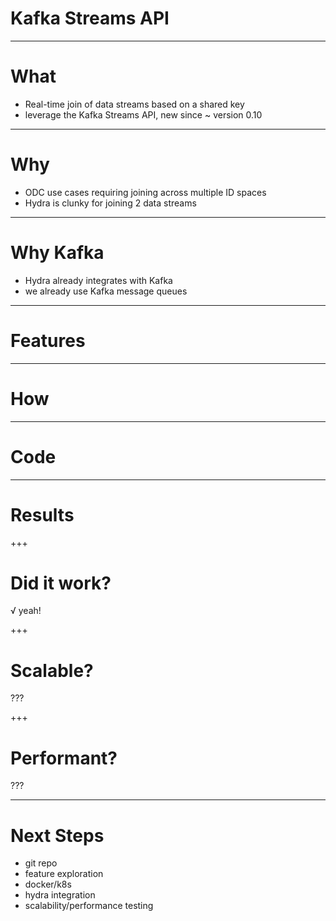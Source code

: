 
Kafka Streams API
=================

---

What
====

+ Real-time join of data streams based on a shared key
+ leverage the Kafka Streams API, new since ~ version 0.10

---

Why
====

+ ODC use cases requiring joining across multiple ID spaces
+ Hydra is clunky for joining 2 data streams

---

Why Kafka
=========

+ Hydra already integrates with Kafka
+ we already use Kafka message queues

---

Features
========

---

How
===

---

Code
====

---

Results
=======

+++

Did it work?
============

√ yeah!

+++

Scalable?
=========

???

+++

Performant?
===========

???

---

Next Steps
==========

+ git repo
+ feature exploration
+ docker/k8s
+ hydra integration
+ scalability/performance testing
